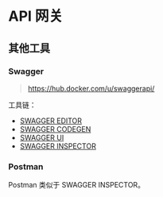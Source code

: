 # API 网关

## 其他工具

### Swagger

> <https://hub.docker.com/u/swaggerapi/>

工具链：

* [SWAGGER EDITOR](https://swagger.io/swagger-editor/)
* [SWAGGER CODEGEN](https://swagger.io/swagger-codegen/)
* [SWAGGER UI](https://swagger.io/swagger-ui/)
* [SWAGGER INSPECTOR](https://swagger.io/swagger-inspector/)

### Postman

Postman 类似于 SWAGGER INSPECTOR。

